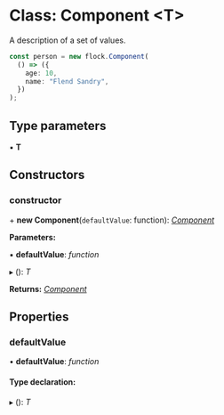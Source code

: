 
# Class: Component <**T**>

A description of a set of values.

```ts
const person = new flock.Component(
  () => ({
    age: 10,
    name: "Flend Sandry",
  })
);
```

## Type parameters

▪ **T**

## Constructors

###  constructor

\+ **new Component**(`defaultValue`: function): *[Component](_index_.component.md)*

**Parameters:**

▪ **defaultValue**: *function*

▸ (): *T*

**Returns:** *[Component](_index_.component.md)*

## Properties

###  defaultValue

• **defaultValue**: *function*

#### Type declaration:

▸ (): *T*
